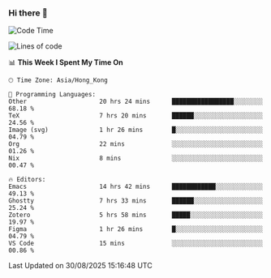 ### Hi there 👋

<!--
**nicehiro/nicehiro** is a ✨ _special_ ✨ repository because its `README.md` (this file) appears on your GitHub profile.

Here are some ideas to get you started:

- 🔭 I’m currently working on ...
- 🌱 I’m currently learning ...
- 👯 I’m looking to collaborate on ...
- 🤔 I’m looking for help with ...
- 💬 Ask me about ...
- 📫 How to reach me: ...
- 😄 Pronouns: ...
- ⚡ Fun fact: ...
-->

<!--START_SECTION:waka-->
![Code Time](http://img.shields.io/badge/Code%20Time-959%20hrs%2026%20mins-blue)

![Lines of code](https://img.shields.io/badge/From%20Hello%20World%20I%27ve%20Written-1.9%20million%20lines%20of%20code-blue)

📊 **This Week I Spent My Time On** 

```text
🕑︎ Time Zone: Asia/Hong_Kong

💬 Programming Languages: 
Other                    20 hrs 24 mins      █████████████████░░░░░░░░   68.18 % 
TeX                      7 hrs 20 mins       ██████░░░░░░░░░░░░░░░░░░░   24.56 % 
Image (svg)              1 hr 26 mins        █░░░░░░░░░░░░░░░░░░░░░░░░   04.79 % 
Org                      22 mins             ░░░░░░░░░░░░░░░░░░░░░░░░░   01.26 % 
Nix                      8 mins              ░░░░░░░░░░░░░░░░░░░░░░░░░   00.47 % 

🔥 Editors: 
Emacs                    14 hrs 42 mins      ████████████░░░░░░░░░░░░░   49.13 % 
Ghostty                  7 hrs 33 mins       ██████░░░░░░░░░░░░░░░░░░░   25.24 % 
Zotero                   5 hrs 58 mins       █████░░░░░░░░░░░░░░░░░░░░   19.97 % 
Figma                    1 hr 26 mins        █░░░░░░░░░░░░░░░░░░░░░░░░   04.79 % 
VS Code                  15 mins             ░░░░░░░░░░░░░░░░░░░░░░░░░   00.86 % 
```


 Last Updated on 30/08/2025 15:16:48 UTC
<!--END_SECTION:waka-->
